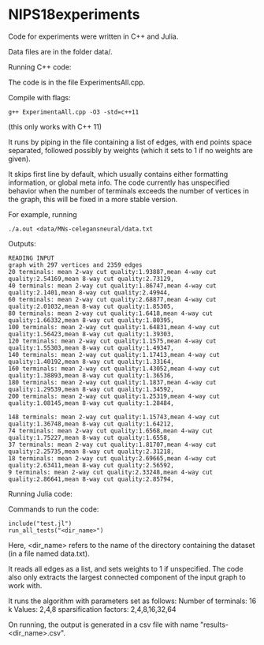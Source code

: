 # NIPS18experiments
Code for experiments were written in C++ and Julia.

Data files are in the folder data/.

Running C++ code:

The code is in the file ExperimentsAll.cpp.

Compile with flags:

```
g++ ExperimentaAll.cpp -O3 -std=c++11
```

(this only works with C++ 11)

It runs by piping in the file containing a list of edges,
with end points space separated, followed possibly by weights
(which it sets to 1 if no weights are given).

It skips first line by default, which usually contains either
formatting information, or global meta info.
The code currently has unspecified behavior when the number
of terminals exceeds the number of vertices in the graph,
this will be fixed in a more stable version.

For example, running

```
./a.out <data/MNs-celegansneural/data.txt 
```

Outputs:

```
READING INPUT
graph with 297 vertices and 2359 edges
20 terminals: mean 2-way cut quality:1.93887,mean 4-way cut quality:2.54169,mean 8-way cut quality:2.73129,
40 terminals: mean 2-way cut quality:1.86747,mean 4-way cut quality:2.1401,mean 8-way cut quality:2.49944,
60 terminals: mean 2-way cut quality:2.68877,mean 4-way cut quality:2.01032,mean 8-way cut quality:1.85305,
80 terminals: mean 2-way cut quality:1.6418,mean 4-way cut quality:1.66332,mean 8-way cut quality:1.80395,
100 terminals: mean 2-way cut quality:1.64831,mean 4-way cut quality:1.56423,mean 8-way cut quality:1.39303,
120 terminals: mean 2-way cut quality:1.1575,mean 4-way cut quality:1.55303,mean 8-way cut quality:1.49347,
140 terminals: mean 2-way cut quality:1.17413,mean 4-way cut quality:1.40192,mean 8-way cut quality:1.33164,
160 terminals: mean 2-way cut quality:1.43052,mean 4-way cut quality:1.38893,mean 8-way cut quality:1.36536,
180 terminals: mean 2-way cut quality:1.1837,mean 4-way cut quality:1.29539,mean 8-way cut quality:1.34592,
200 terminals: mean 2-way cut quality:1.25319,mean 4-way cut quality:1.08145,mean 8-way cut quality:1.28484,

148 terminals: mean 2-way cut quality:1.15743,mean 4-way cut quality:1.36748,mean 8-way cut quality:1.64212,
74 terminals: mean 2-way cut quality:1.6568,mean 4-way cut quality:1.75227,mean 8-way cut quality:1.6558,
37 terminals: mean 2-way cut quality:1.81707,mean 4-way cut quality:2.25735,mean 8-way cut quality:2.31218,
18 terminals: mean 2-way cut quality:2.69665,mean 4-way cut quality:2.63411,mean 8-way cut quality:2.56592,
9 terminals: mean 2-way cut quality:2.33248,mean 4-way cut quality:2.86641,mean 8-way cut quality:2.85794,
```

Running Julia code:

Commands to run the code:
```
include("test.jl")
run_all_tests("<dir_name>")
```
Here, <dir_name> refers to the name of the directory containing the dataset (in a file named data.txt).

It reads all edges as a list, and sets weights to 1 if unspecified. The code also only extracts the largest connected component of the input graph to work with.

It runs the algorithm with parameters set as follows:
Number of terminals: 16
k Values: 2,4,8
sparsification factors: 2,4,8,16,32,64

On running, the output is generated in a csv file with name "results-<dir_name>.csv".
